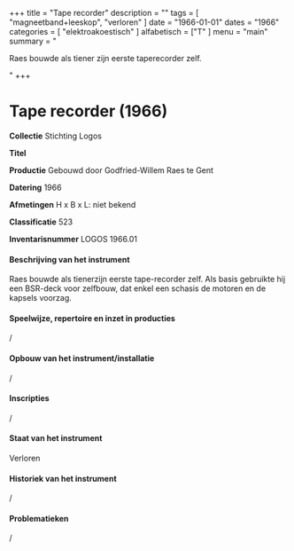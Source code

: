 ﻿+++
title = "Tape recorder"
description = ""
tags = [
    "magneetband+leeskop",
"verloren"
]
date = "1966-01-01"
dates = "1966"
categories = [
    "elektroakoestisch"
]
alfabetisch = ["T"
]
menu = "main"
summary = "<p>Raes bouwde als tiener zijn eerste taperecorder zelf.</p>"
+++

# Tape recorder (1966)

**Collectie**
Stichting Logos

**Titel**


**Productie**
Gebouwd door Godfried-Willem Raes te Gent

**Datering**
1966

**Afmetingen**
H x B x L: niet bekend

**Classificatie**
523

**Inventarisnummer**
LOGOS 1966.01

#### Beschrijving van het instrument
Raes bouwde als tienerzijn eerste tape-recorder zelf. Als basis gebruikte hij een BSR-deck voor zelfbouw, dat enkel een schasis de motoren en de kapsels voorzag.

#### Speelwijze, repertoire en inzet in producties
/

#### Opbouw van het instrument/installatie
/

#### Inscripties
/

#### Staat van het instrument
Verloren

#### Historiek van het instrument
/

#### Problematieken
/

